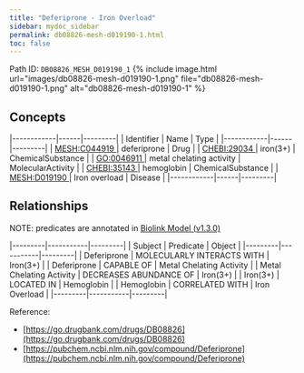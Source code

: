 ```yaml
---
title: "Deferiprone - Iron Overload"
sidebar: mydoc_sidebar
permalink: db08826-mesh-d019190-1.html
toc: false 
---
```



Path ID: `DB08826_MESH_D019190_1`
{% include image.html url="images/db08826-mesh-d019190-1.png" file="db08826-mesh-d019190-1.png" alt="db08826-mesh-d019190-1" %}

## Concepts

|------------|------|---------|
| Identifier | Name | Type    |
|------------|------|---------|
| <a href="https://identifiers.org/MESH:C044919">MESH:C044919 </a> | deferiprone | Drug |
| <a href="https://identifiers.org/CHEBI:29034">CHEBI:29034 </a> | iron(3+) | ChemicalSubstance |
| <a href="https://identifiers.org/GO:0046911">GO:0046911 </a> | metal chelating activity | MolecularActivity |
| <a href="https://identifiers.org/CHEBI:35143">CHEBI:35143 </a> | hemoglobin | ChemicalSubstance |
| <a href="https://identifiers.org/MESH:D019190">MESH:D019190 </a> | Iron overload | Disease |
|------------|------|---------|

## Relationships


NOTE: predicates are annotated in <a href="https://github.com/biolink/biolink-model/releases/tag/v1.3.0">Biolink Model (v1.3.0)</a>

|---------|-----------|---------|
| Subject | Predicate | Object  |
|---------|-----------|---------|
| Deferiprone | MOLECULARLY INTERACTS WITH | Iron(3+) |
| Deferiprone | CAPABLE OF | Metal Chelating Activity |
| Metal Chelating Activity | DECREASES ABUNDANCE OF | Iron(3+) |
| Iron(3+) | LOCATED IN | Hemoglobin |
| Hemoglobin | CORRELATED WITH | Iron Overload |
|---------|-----------|---------|

Reference: 
  - [https://go.drugbank.com/drugs/DB08826](https://go.drugbank.com/drugs/DB08826)
  - [https://pubchem.ncbi.nlm.nih.gov/compound/Deferiprone](https://pubchem.ncbi.nlm.nih.gov/compound/Deferiprone)

